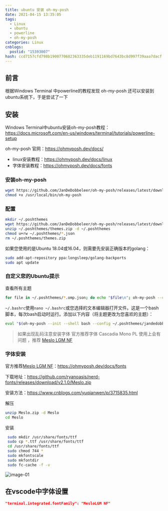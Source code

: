 ```yaml
---
title: ubuntu 安装 oh-my-posh
date: 2021-04-15 13:35:05
tags:
  - Linux
  - ubuntu
  - powerline
  - oh-my-posh
categories: Linux
cnblogs:
  postid: "15393007"
hash: ccd7157cfd798b1900770682363335deb1191169bd7643bc8d997f39aaa7dacf
---
```




## 前言

根据Windows Terminal 中powerline的教程发现 oh-my-posh 还可以安装到ubuntu系统下，于是尝试了一下

## 安装

Windows Terminal中ubuntu安装oh-my-posh教程：https://docs.microsoft.com/en-us/windows/terminal/tutorials/powerline-setup

oh-my-posh 官网：https://ohmyposh.dev/docs/
 - linux安装教程：https://ohmyposh.dev/docs/linux
 - 字体安装教程：https://ohmyposh.dev/docs/fonts



### 安装oh-my-posh

```bash
wget https://github.com/JanDeDobbeleer/oh-my-posh/releases/latest/download/posh-linux-amd64 -O /usr/local/bin/oh-my-posh
chmod +x /usr/local/bin/oh-my-posh
```

### 配置

```bash
mkdir ~/.poshthemes
wget https://github.com/JanDeDobbeleer/oh-my-posh/releases/latest/download/themes.zip -O ~/.poshthemes/themes.zip
unzip ~/.poshthemes/themes.zip -d ~/.poshthemes
chmod u+rw ~/.poshthemes/*.json
rm ~/.poshthemes/themes.zip
```

如果您使用的是Ubuntu 18.04或16.04，则需要先安装正确版本的golang：

```bash
sudo add-apt-repository ppa:longsleep/golang-backports
sudo apt update
```

### 自定义您的Ubuntu提示

查看所有主题
```bash
for file in ~/.poshthemes/*.omp.json; do echo "$file\n"; oh-my-posh --config $file --shell universal; echo "\n"; done;
```

`~/.bashrc`使用`nano ~/.bashrc`或您选择的文本编辑器打开文件。这是一个bash脚本，每次bash启动时运行。添加以下内容（将主题更改为您喜欢的主题）：

```bash
eval "$(oh-my-posh --init --shell bash --config ~/.poshthemes/jandedobbeleer.omp.json)"
```

> 如果出现乱码注意安装字体 官方推荐字体 Cascadia Mono PL 使用上会有问题 ，推荐 [Meslo LGM NF](https://github.com/ryanoasis/nerd-fonts/releases/download/v2.1.0/Meslo.zip)

### 字体安装

官方推荐[Meslo LGM NF](https://github.com/ryanoasis/nerd-fonts/releases/download/v2.1.0/Meslo.zip)：https://ohmyposh.dev/docs/fonts

下载地址：https://github.com/ryanoasis/nerd-fonts/releases/download/v2.1.0/Meslo.zip

安装方法：https://www.cnblogs.com/yuqianwen/p/3715835.html

解压

```bash
unzip Meslo.zip -d Meslo
cd Meslo
```

安装

```bash
 sudo mkdir /usr/share/fonts/ttf
 sudo cp *.ttf /usr/share/fonts/ttf
 cd /usr/share/fonts/ttf
 sudo chmod 744 *
 sudo mkfontscale
 sudo mkfontdir
 sudo fc-cache -f -v
```

![image-01](https://gitee.com/bitbw/my-gallery/raw/master/img/image-20210415135918711.png)


## 在vscode中字体设置

```json
"terminal.integrated.fontFamily": "MesloLGM NF"

```